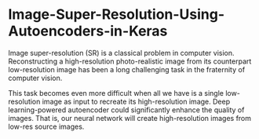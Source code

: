 # Image-Super-Resolution-Using-Autoencoders-in-Keras
Image super-resolution (SR) is a classical problem in computer vision. Reconstructing a high-resolution photo-realistic image from its counterpart low-resolution image has been a long challenging task in the fraternity of computer vision. 

This task becomes even more difficult when all we have is a single low-resolution image as input to recreate its high-resolution image. Deep learning-powered autoencoder could significantly enhance the quality of images. That is, our neural network will create high-resolution images from low-res source images.
